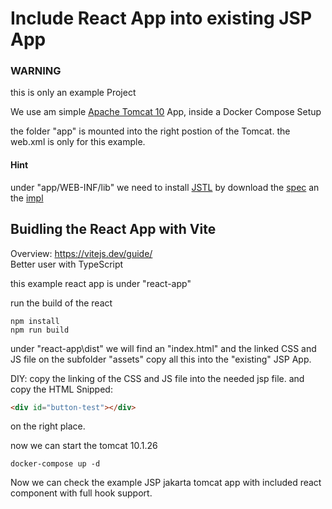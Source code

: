 # Include React App into existing JSP App #

### WARNING ###

this is only an example Project

We use am simple [Apache Tomcat 10](https://tomcat.apache.org/) App,
inside a Docker Compose Setup

the folder "app" is mounted into the right postion of the Tomcat.
the web.xml is only for this example.

#### Hint ####

under "app/WEB-INF/lib" we need to install [JSTL](https://projects.eclipse.org/projects/ee4j.jstl) by download the [spec](https://mvnrepository.com/artifact/jakarta.servlet.jsp.jstl/jakarta.servlet.jsp.jstl-api/3.0.0)
 an the [impl](https://mvnrepository.com/artifact/org.glassfish.web/jakarta.servlet.jsp.jstl/3.0.1)

## Buidling the React App with Vite ##

Overview: <https://vitejs.dev/guide/> \
Better user with TypeScript

this example react app is under "react-app"

run the build of the react

```shell
npm install
npm run build
```

under "react-app\dist\"
we will find an "index.html"
and the linked CSS and JS file on the subfolder "assets"
copy all this into the "existing" JSP App.

DIY: copy the linking of the CSS and JS file into the needed jsp file.
and copy the HTML Snipped:

```HTML
<div id="button-test"></div>
```

on the right place.

now we can start the tomcat 10.1.26

```shell
docker-compose up -d
```

Now we can check the example JSP jakarta tomcat app with included react component with full hook support.

